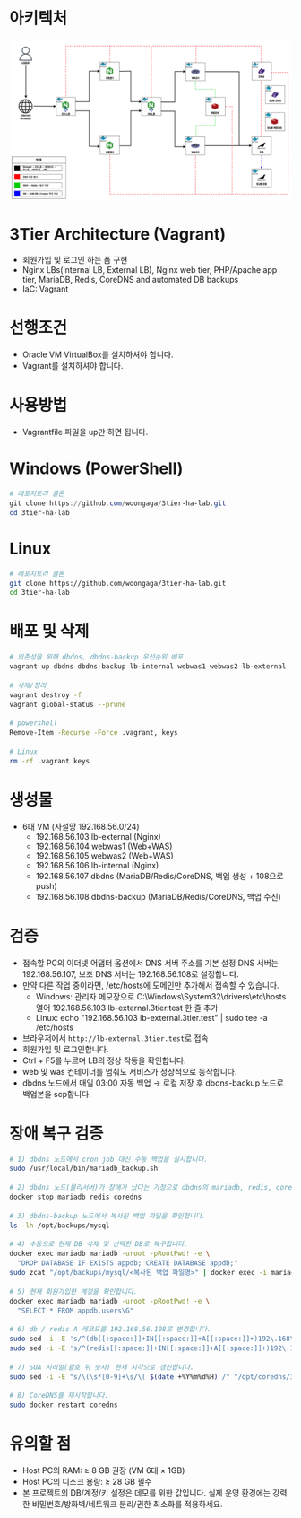 # 아키텍처
![아키텍처 다이어그램](images/흐름도.png)

# 3Tier Architecture (Vagrant)
- 회원가입 및 로그인 하는 폼 구현
- Nginx LBs(Internal LB, External LB), Nginx web tier, PHP/Apache app tier, MariaDB, Redis, CoreDNS and automated DB backups
- IaC: Vagrant

# 선행조건
- Oracle VM VirtualBox를 설치하셔야 합니다.
- Vagrant를 설치하셔야 합니다.

# 사용방법
- Vagrantfile 파일을 up만 하면 됩니다.

# Windows (PowerShell)
```powershell
# 레포지토리 클론
git clone https://github.com/woongaga/3tier-ha-lab.git
cd 3tier-ha-lab
```

# Linux
```bash
# 레포지토리 클론
git clone https://github.com/woongaga/3tier-ha-lab.git
cd 3tier-ha-lab
```

# 배포 및 삭제
```bash
# 의존성을 위해 dbdns, dbdns-backup 우선순위 배포
vagrant up dbdns dbdns-backup lb-internal webwas1 webwas2 lb-external

# 삭제/정리
vagrant destroy -f
vagrant global-status --prune

# powershell
Remove-Item -Recurse -Force .vagrant, keys

# Linux
rm -rf .vagrant keys
```

# 생성물
- 6대 VM (사설망 192.168.56.0/24)
  - 192.168.56.103 lb-external (Nginx)
  - 192.168.56.104 webwas1 (Web+WAS)
  - 192.168.56.105 webwas2 (Web+WAS)
  - 192.168.56.106 lb-internal (Nginx)
  - 192.168.56.107 dbdns (MariaDB/Redis/CoreDNS, 백업 생성 + 108으로 push)
  - 192.168.56.108 dbdns-backup (MariaDB/Redis/CoreDNS, 백업 수신)

# 검증
- 접속할 PC의 이더넷 어댑터 옵션에서 DNS 서버 주소를 기본 설정 DNS 서버는 192.168.56.107, 보조 DNS 서버는 192.168.56.108로 설정합니다.
- 만약 다른 작업 중이라면, /etc/hosts에 도메인만 추가해서 접속할 수 있습니다.
  - Windows: 관리자 메모장으로 C:\Windows\System32\drivers\etc\hosts 열어 192.168.56.103 lb-external.3tier.test 한 줄 추가
  - Linux: echo "192.168.56.103 lb-external.3tier.test" | sudo tee -a /etc/hosts
- 브라우저에서 `http://lb-external.3tier.test`로 접속
- 회원가입 및 로그인합니다.
- Ctrl + F5를 누르며 LB의 정상 작동을 확인합니다.
- web 및 was 컨테이너를 멈춰도 서비스가 정상적으로 동작합니다.
- dbdns 노드에서 매일 03:00 자동 백업 → 로컬 저장 후 dbdns-backup 노드로 백업본을 scp합니다.

# 장애 복구 검증
```bash
# 1) dbdns 노드에서 cron job 대신 수동 백업을 실시합니다.
sudo /usr/local/bin/mariadb_backup.sh

# 2) dbdns 노드(물리서버)가 장애가 났다는 가정으로 dbdns의 mariadb, redis, coredns 컨테이너를 stop시킵니다.
docker stop mariadb redis coredns

# 3) dbdns-backup 노드에서 복사된 백업 파일을 확인합니다.
ls -lh /opt/backups/mysql

# 4) 수동으로 현재 DB 삭제 및 선택한 DB로 복구합니다.
docker exec mariadb mariadb -uroot -pRootPwd! -e \
  "DROP DATABASE IF EXISTS appdb; CREATE DATABASE appdb;"
sudo zcat "/opt/backups/mysql/<복사된 백업 파일명>" | docker exec -i mariadb mariadb -uroot -pRootPwd! appdb

# 5) 현재 회원가입한 계정을 확인합니다.
docker exec mariadb mariadb -uroot -pRootPwd! -e \
  "SELECT * FROM appdb.users\G"

# 6) db / redis A 레코드를 192.168.56.108로 변경합니다.
sudo sed -i -E 's/^(db[[:space:]]+IN[[:space:]]+A[[:space:]]+)192\.168\.56\.107/\1 192.168.56.108/' "/opt/coredns/3tier.test.zone"
sudo sed -i -E 's/^(redis[[:space:]]+IN[[:space:]]+A[[:space:]]+)192\.168\.56\.107/\1 192.168.56.108/' "/opt/coredns/3tier.test.zone"

# 7) SOA 시리얼(괄호 뒤 숫자) 현재 시각으로 갱신합니다.
sudo sed -i -E "s/\(\s*[0-9]+\s/\( $(date +%Y%m%d%H) /" "/opt/coredns/3tier.test.zone"

# 8) CoreDNS를 재시작합니다.
sudo docker restart coredns
```

# 유의할 점
- Host PC의 RAM: ≥ 8 GB 권장 (VM 6대 × 1GB)
- Host PC의 디스크 용량: ≥ 28 GB 필수
- 본 프로젝트의 DB/계정/키 설정은 데모를 위한 값입니다. 실제 운영 환경에는 강력한 비밀번호/방화벽/네트워크 분리/권한 최소화를 적용하세요.
